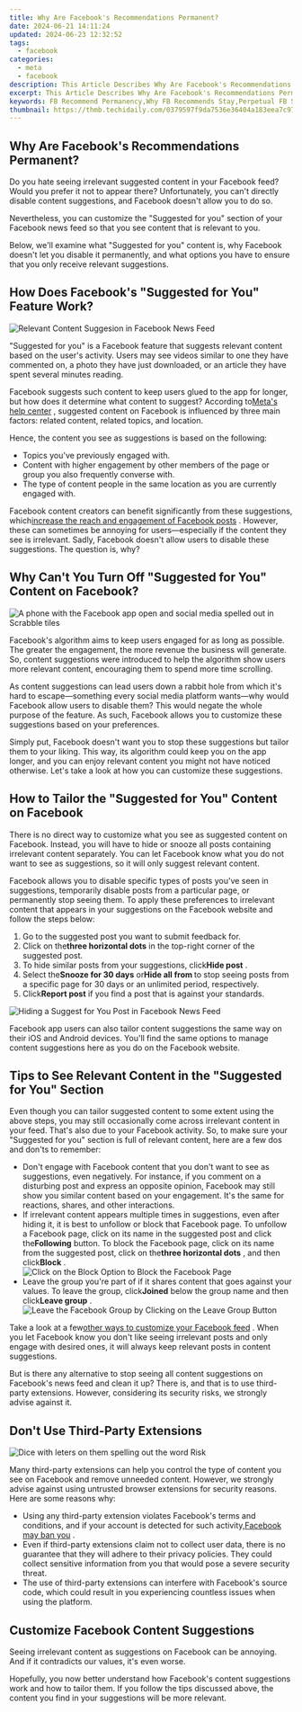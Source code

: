 ```yaml
---
title: Why Are Facebook's Recommendations Permanent?
date: 2024-06-21 14:11:24
updated: 2024-06-23 12:32:52
tags:
  - facebook
categories:
  - meta
  - facebook
description: This Article Describes Why Are Facebook's Recommendations Permanent?
excerpt: This Article Describes Why Are Facebook's Recommendations Permanent?
keywords: FB Recommend Permanency,Why FB Recommends Stay,Perpetual FB Suggestions,Influence of FB Recs,FB Recommendation Impact,Understanding FB Suggestions,Permanent FB Suggestions Reason
thumbnail: https://thmb.techidaily.com/0379597f9da7536e36404a183eea7c97d1ca356425cc09b3b80d75840cf25d77.jpg
---
```


## Why Are Facebook's Recommendations Permanent?

 Do you hate seeing irrelevant suggested content in your Facebook feed? Would you prefer it not to appear there? Unfortunately, you can't directly disable content suggestions, and Facebook doesn't allow you to do so.

 Nevertheless, you can customize the "Suggested for you" section of your Facebook news feed so that you see content that is relevant to you.

 Below, we'll examine what "Suggested for you" content is, why Facebook doesn't let you disable it permanently, and what options you have to ensure that you only receive relevant suggestions.

## How Does Facebook's "Suggested for You" Feature Work?

![Relevant Content Suggesion in Facebook News Feed](https://static1.makeuseofimages.com/wordpress/wp-content/uploads/2022/12/relevant-content-suggesion-in-facebook-news-feed.jpg)

 "Suggested for you" is a Facebook feature that suggests relevant content based on the user's activity. Users may see videos similar to one they have commented on, a photo they have just downloaded, or an article they have spent several minutes reading.

 Facebook suggests such content to keep users glued to the app for longer, but how does it determine what content to suggest? According to[Meta's help center](https://web.facebook.com/business/help/1082519118875784?%5Frdc=1&%5Frdr) , suggested content on Facebook is influenced by three main factors: related content, related topics, and location.

Hence, the content you see as suggestions is based on the following:

* Topics you've previously engaged with.
* Content with higher engagement by other members of the page or group you also frequently converse with.
* The type of content people in the same location as you are currently engaged with.

 Facebook content creators can benefit significantly from these suggestions, which[increase the reach and engagement of Facebook posts](https://www.makeuseof.com/how-to-increase-facebook-engagement-posts/) . However, these can sometimes be annoying for users—especially if the content they see is irrelevant. Sadly, Facebook doesn't allow users to disable these suggestions. The question is, why?

## Why Can't You Turn Off "Suggested for You" Content on Facebook?

![A phone with the Facebook app open and social media spelled out in Scrabble tiles](https://static1.makeuseofimages.com/wordpress/wp-content/uploads/2022/12/facebook-social-media.jpg)

 Facebook's algorithm aims to keep users engaged for as long as possible. The greater the engagement, the more revenue the business will generate. So, content suggestions were introduced to help the algorithm show users more relevant content, encouraging them to spend more time scrolling.

 As content suggestions can lead users down a rabbit hole from which it's hard to escape—something every social media platform wants—why would Facebook allow users to disable them? This would negate the whole purpose of the feature. As such, Facebook allows you to customize these suggestions based on your preferences.

 Simply put, Facebook doesn't want you to stop these suggestions but tailor them to your liking. This way, its algorithm could keep you on the app longer, and you can enjoy relevant content you might not have noticed otherwise. Let's take a look at how you can customize these suggestions.

## How to Tailor the "Suggested for You" Content on Facebook

 There is no direct way to customize what you see as suggested content on Facebook. Instead, you will have to hide or snooze all posts containing irrelevant content separately. You can let Facebook know what you do not want to see as suggestions, so it will only suggest relevant content.

 Facebook allows you to disable specific types of posts you've seen in suggestions, temporarily disable posts from a particular page, or permanently stop seeing them. To apply these preferences to irrelevant content that appears in your suggestions on the Facebook website and follow the steps below:

1. Go to the suggested post you want to submit feedback for.
2. Click on the**three horizontal dots** in the top-right corner of the suggested post.
3. To hide similar posts from your suggestions, click**Hide post** .
4. Select the**Snooze <pagename> for 30 days** or**Hide all from <pagename>** to stop seeing posts from a specific page for 30 days or an unlimited period, respectively.
5. Click**Report post** if you find a post that is against your standards.

![Hiding a Suggest for You Post in Facebook News Feed](https://static1.makeuseofimages.com/wordpress/wp-content/uploads/2022/12/hiding-a-suggest-for-you-post-in-facebook-news-feed.jpg)

 Facebook app users can also tailor content suggestions the same way on their iOS and Android devices. You'll find the same options to manage content suggestions here as you do on the Facebook website.

## Tips to See Relevant Content in the "Suggested for You" Section

 Even though you can tailor suggested content to some extent using the above steps, you may still occasionally come across irrelevant content in your feed. That's also due to your Facebook activity. So, to make sure your "Suggested for you" section is full of relevant content, here are a few dos and don'ts to remember:

* Don't engage with Facebook content that you don't want to see as suggestions, even negatively. For instance, if you comment on a disturbing post and express an opposite opinion, Facebook may still show you similar content based on your engagement. It's the same for reactions, shares, and other interactions.
* If irrelevant content appears multiple times in suggestions, even after hiding it, it is best to unfollow or block that Facebook page. To unfollow a Facebook page, click on its name in the suggested post and click the**Following** button. To block the Facebook page, click on its name from the suggested post, click on the**three horizontal dots** , and then click**Block** .  
![Click on the Block Option to Block the Facebook Page](https://static1.makeuseofimages.com/wordpress/wp-content/uploads/2023/07/click-on-the-block-option-to-block-the-facebook-page.jpg)
* Leave the group you're part of if it shares content that goes against your values. To leave the group, click**Joined** below the group name and then click**Leave group** .  
![Leave the Facebook Group by Clicking on the Leave Group Button](https://static1.makeuseofimages.com/wordpress/wp-content/uploads/2023/07/leave-the-facebook-group-by-clicking-on-the-leave-group-button.jpg)

 Take a look at a few[other ways to customize your Facebook feed](https://www.makeuseof.com/how-to-customize-facebook-feed/) . When you let Facebook know you don't like seeing irrelevant posts and only engage with desired ones, it will always keep relevant posts in content suggestions.

 But is there any alternative to stop seeing all content suggestions on Facebook's news feed and clean it up? There is, and that is to use third-party extensions. However, considering its security risks, we strongly advise against it.

## Don't Use Third-Party Extensions

![Dice with leters on them spelling out the word Risk](https://static1.makeuseofimages.com/wordpress/wp-content/uploads/2022/09/risk-letters.jpg)

 Many third-party extensions can help you control the type of content you see on Facebook and remove unneeded content. However, we strongly advise against using untrusted browser extensions for security reasons. Here are some reasons why:

* Using any third-party extension violates Facebook's terms and conditions, and if your account is detected for such activity,[Facebook may ban you](https://www.makeuseof.com/things-permanently-banned-from-facebook/) .
* Even if third-party extensions claim not to collect user data, there is no guarantee that they will adhere to their privacy policies. They could collect sensitive information from you that would pose a severe security threat.
* The use of third-party extensions can interfere with Facebook's source code, which could result in you experiencing countless issues when using the platform.

## Customize Facebook Content Suggestions

 Seeing irrelevant content as suggestions on Facebook can be annoying. And if it contradicts our values, it's even worse.

 Hopefully, you now better understand how Facebook's content suggestions work and how to tailor them. If you follow the tips discussed above, the content you find in your suggestions will be more relevant.


<ins class="adsbygoogle"
     style="display:block"
     data-ad-format="autorelaxed"
     data-ad-client="ca-pub-7571918770474297"
     data-ad-slot="1223367746"></ins>



<ins class="adsbygoogle"
     style="display:block"
     data-ad-client="ca-pub-7571918770474297"
     data-ad-slot="8358498916"
     data-ad-format="auto"
     data-full-width-responsive="true"></ins>
